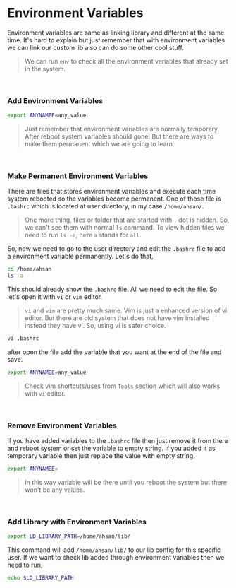 # Environment Variables
Environment variables are same as linking library and different at the same time. It's hard to explain but just remember that with environment variables we can link our custom lib also can do some other cool stuff.

> We can run `env` to check all the environment variables that already set in the system.

<br>

### Add Environment Variables
```bash
export ANYNAMEE=any_value
```
> Just remember that environment variables are normally temporary. After reboot system variables should gone. But there are ways to make them permanent which we are going to learn. 

<br>

### Make Permanent Environment Variables
There are files that stores environment variables and execute each time system rebooted so the variables become permanent. One of those file is `.bashrc` which is located at user directory, in my case  `/home/ahsan/`.

> One more thing, files or folder that are started with `.` dot is hidden. So, we can't see them with normal `ls` command. To view hidden files we need to run `ls -a`, here `a` stands for `all`.

So, now we need to go to the user directory and edit the `.bashrc` file to add a environment variable permanently. Let's do that,

```bash
cd /home/ahsan
ls -a
```
This should already show the `.bashrc` file. All we need to edit the file. So let's open it with `vi` or `vim` editor.

> `vi` and `vim` are pretty much same. Vim is just a enhanced version of vi editor. But there are old system that does not have vim installed instead they have vi. So, using vi is safer choice.

```bash
vi .bashrc
```
after open the file add the variable that you want at the end of the file and save.

```bash
export ANYNAMEE=any_value
```

> Check vim shortcuts/uses from `Tools` section which will also works with `vi` editor.

<br>


### Remove Environment Variables
If you have added variables to the `.bashrc` file then just remove it from there and reboot system or set the variable to empty string. If you added it as temporary variable then just replace the value with empty string.

```bash
export ANYNAMEE=
```

> In this way variable will be there until you reboot the system but there won't be any values.

<br>

### Add Library with Environment Variables
```bash
export LD_LIBRARY_PATH=/home/ahsan/lib/
```

This command will add `/home/ahsan/lib/` to our lib config for this specific user. If we want to check lib added through environment variables then we need to run,
```bash
echo $LD_LIBRARY_PATH
```